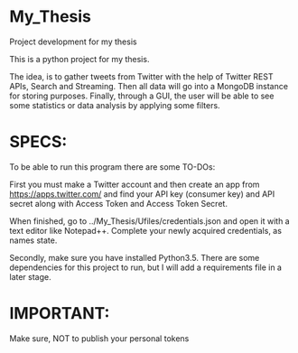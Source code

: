 # My_Thesis
Project development for my thesis

This is a python project for my thesis.

The idea, is to gather tweets from Twitter with the help of Twitter REST APIs, Search and Streaming. Then all
data will go into a MongoDB instance for storing purposes. Finally, through a GUI, the user will be able to see some statistics or
data analysis by applying some filters.


# SPECS:

To be able to run this program there are some TO-DOs:

First you must make a Twitter account and then create an app from https://apps.twitter.com/
and find your API key (consumer key) and API secret along with Access Token and Access Token Secret.

When finished, go to ../My_Thesis/Ufiles/credentials.json and open it with a text editor like Notepad++. Complete your newly acquired 
credentials, as names state. 

Secondly, make sure you have installed Python3.5. There are some dependencies for this project to run, but I will add a requirements file
in a later stage.


# IMPORTANT:

Make sure, NOT to publish your personal tokens
